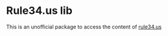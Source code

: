 # Rule34.us lib

This is an unofficial package to access the content of [rule34.us](https://rule34.us/)
